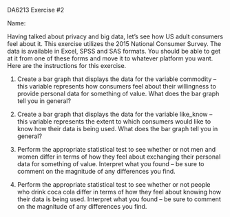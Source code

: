 DA6213
Exercise #2

Name:



Having talked about privacy and big data, let’s see how US adult consumers feel about it.  This exercise utilizes the 2015 National Consumer Survey.  The data is available in Excel, SPSS and SAS formats.  You should be able to get at it from one of these forms and move it to whatever platform you want.  Here are the instructions for this exercise.


1.	Create a bar graph that displays the data for the variable commodity – this variable represents how consumers feel about their willingness to provide personal data for something of value.  What does the bar graph tell you in general?


2.	Create a bar graph that displays the data for the variable like_know – this variable represents the extent to which consumers would like to know how their data is being used.  What does the bar graph tell you in general?


3.	Perform the appropriate statistical test to see whether or not men and women differ in terms of how they feel about exchanging their personal data for something of value.  Interpret what you found – be sure to comment on the magnitude of any differences you find.

4.	Perform the appropriate statistical test to see whether or not people who drink coca cola differ in terms of how they feel about knowing how their data is being used.    Interpret what you found – be sure to comment on the magnitude of any differences you find.




